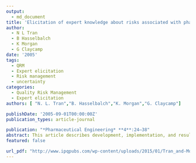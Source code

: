 ```yaml
---
output:
  - md_document
title: 'Elicitation of expert knowledge about risks associated with pharmaceutical manufacturing processes'
author: 
  - N L Tran
  - B Hasselbalch
  - K Morgan
  - G Claycamp
date: '2005'
tags:
  - QRM
  - Expert elicitation
  - Risk management
  - uncertainty
categories:
  - Quality Risk Management
  - Expert elicitation
authors: [ "N. L. Tran","B. Hasselbalch","K. Morgan","G. Claycamp"] 

publishDate: '2005-09-01T00:00:00Z'
publication_types: article-journal

publication: "*Pharmaceutical Engineering* **4**:24–38"
abstract: This article describes development, implementation, and results of an expert elicitation survey about risks associated with pharmaceutical manufacturing processes, and discusses potential application of this data collection methodology to a broader range of experts. This is one of the first papers about quality risk maangement for pharmaceutical manufacturing.
featured: false

url_pdf: "http://www.ipqpubs.com/wp-content/uploads/2015/01/Tran_and-Morgan_micronization1.pdf"
---
```

 

